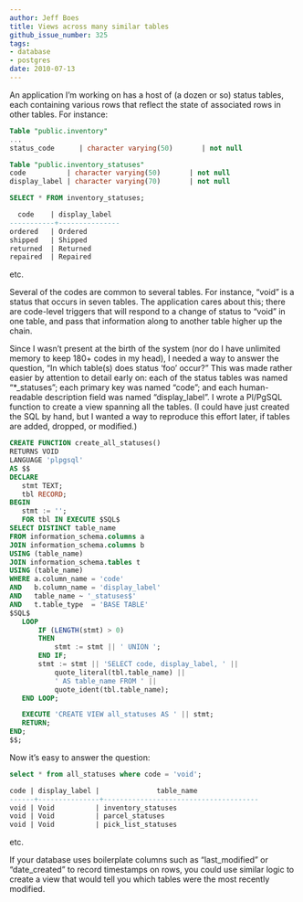 ```yaml
---
author: Jeff Boes
title: Views across many similar tables
github_issue_number: 325
tags:
- database
- postgres
date: 2010-07-13
---
```


An application I’m working on has a host of (a dozen or so) status tables, each containing various rows that reflect the state of associated rows in other tables. For instance:

```sql
Table "public.inventory"
...
status_code      | character varying(50)       | not null

Table "public.inventory_statuses"
code          | character varying(50)       | not null
display_label | character varying(70)       | not null

SELECT * FROM inventory_statuses;

  code    | display_label
-----------+---------------
ordered   | Ordered
shipped   | Shipped
returned  | Returned
repaired  | Repaired
```
etc.

Several of the codes are common to several tables. For instance, “void” is a status that occurs in seven tables. The application cares about this; there are code-level triggers that will respond to a change of status to “void” in one table, and pass that information along to another table higher up the chain.

Since I wasn’t present at the birth of the system (nor do I have unlimited memory to keep 180+ codes in my head), I needed a way to answer the question, “In which table(s) does status ‘foo’ occur?” This was made rather easier by attention to detail early on: each of the status tables was named “*_statuses”; each primary key was named “code”; and each human-readable description field was named “display_label”. I wrote a Pl/PgSQL function to create a view spanning all the tables. (I could have just created the SQL by hand, but I wanted a way to reproduce this effort later, if tables are added, dropped, or modified.)

```sql
CREATE FUNCTION create_all_statuses()
RETURNS VOID
LANGUAGE 'plpgsql'
AS $$
DECLARE
   stmt TEXT;
   tbl RECORD;
BEGIN
   stmt := '';
   FOR tbl IN EXECUTE $SQL$
SELECT DISTINCT table_name
FROM information_schema.columns a
JOIN information_schema.columns b
USING (table_name)
JOIN information_schema.tables t
USING (table_name)
WHERE a.column_name = 'code'
AND   b.column_name = 'display_label'
AND   table_name ~ '_statuses$'
AND   t.table_type  = 'BASE TABLE'
$SQL$
   LOOP
       IF (LENGTH(stmt) > 0)
       THEN
           stmt := stmt || ' UNION ';
       END IF;
       stmt := stmt || 'SELECT code, display_label, ' ||
           quote_literal(tbl.table_name) ||
           ' AS table_name FROM ' ||
           quote_ident(tbl.table_name);
   END LOOP;

   EXECUTE 'CREATE VIEW all_statuses AS ' || stmt;
   RETURN;
END;
$$;
```

Now it’s easy to answer the question:

```sql
select * from all_statuses where code = 'void';

code | display_label |              table_name
------+---------------+--------------------------------------
void | Void          | inventory_statuses
void | Void          | parcel_statuses
void | Void          | pick_list_statuses
```
etc.

If your database uses boilerplate columns such as “last_modified” or “date_created” to record timestamps on rows, you could use similar logic to create a view that would tell you which tables were the most recently modified.

